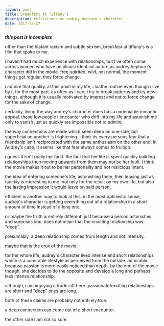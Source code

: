 ```yaml
---
layout: post
title: Breakfast at Tiffany's
description: reflections on audrey hepburn's character
date: 2017-12-27
---
```


***this post is incomplete***

other than the blatant racism and subtle sexism, breakfast at tiffany's is a film that spoke to me.

i haven't had much experience with relationships, but I've often come across women who have an almost identical nature as audrey hepburn's character did in the movie. free-spirited, wild, not normal. the moment things got regular, they force change.

i admire that quality. at this point in my life, i loathe routine even though i live by it for the most part. as often as i can, i try to break patterns and try new things, although it is usually motivated by interest and not to force change for the sake of change.

certainly, living the way audrey's character does has a undeniable romantic appeal. those few people i encounter who drift into my life and astonish me only to vanish just as quickly are impossible not to admire.

the way connections are made which seem deep on one side, but superficial on another is frightening. i think its every persons fear that a friendship isn't reciprocated with the same enthusiasm on the other end. in Audrey's case, it seems like that fear always comes to fruition.

i guess it isn't really her fault. the fact that her life is spent quickly building relationships then moving upwards from them may not be her fault. i think the movie makes it out to be her personality and not malicious intent.

the idea of entering someone's life, astonishing them, then leaving just as quickly is interesting to me. not only for the result on my own life, but also the lasting impression it would leave on said person.

efficient is another way to look at this. in the most optimistic sense, audrey's character is getting everything out of a relationship in a short amount of time instead of a long one.

or maybe the truth is entirely different. just because a person astonishes and surprises you, does not mean that the resulting relationship was "deep".

presumably, a deep relationship comes from length and not intensity.

maybe that is the crux of the movie.

for her whole life, audrey's character lived intense and short relationships which is a admirable lifestyle as perceived from the outside. admirable because passion is more easily noticed than depth. by the end of the movie though, she decides to do the opposite and develop a long and perhaps less intense relationship.

although, i am implying a trade-off here. passionate/exciting relationships are short and "deep" ones are long.

both of these claims are probably not entirely true.

a deep connection can come out of a short encounter.

the other side i am not so sure.
